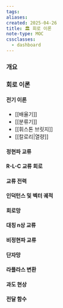 ```yaml
---
tags:
aliases: 
created: 2025-04-26
title: 🏛️ 회로 이론
note-type: MOC
cssclasses:
  - dashboard
---
```


### 개요

### 회로 이론

#### 전기 이론
- [[배율기]]
- [[분류기]]
- [[휘스톤 브릿지]]
- [[칼로리|열량]]

#### 정현파 교류

#### R-L-C 교류 회로

#### 교류 전력

#### 인덕턴스 및 벡터 궤적

#### 회로망

#### 대칭 n상 교류

#### 비정현파 교류

#### 단자망

#### 라플라스 변환

#### 과도 현상

#### 전달 함수